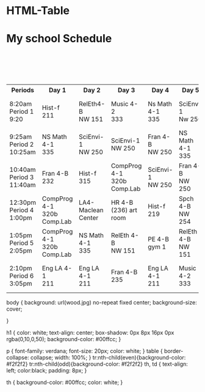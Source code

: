 # HTML-Table
<!DOCTYPE html>
<html>
<head>

<link rel="stylesheet" type="text/css" href="main1.css">

<title>My class Schedule Term 1</title>
</head>
<body>


<h1> My school Schedule </h1>
<centre>
<br>
<br>
<br>
<br>
<!--This is where I start my table-->
<table>
  <tr>
    <th>Periods</th>
    <th>Day 1</th>
    <th>Day 2</th>
	<th>Day 3</th>
	<th>Day 4</th>
	<th>Day 5</th>
	<th>Day 6</th>
	<th>Day 7</th>
	<th>Day 8</th>
	<th>Day A1</th>
	<th>Day A3</th>
	<th>Day A6</th>
  </tr>

  <tr>
    <td>8:20am<br>Period 1<br>9:20</td>
    <td>Hist-f<br>211</td>
	<td>RelEth4-B<br>NW 151</td>
	<td>Music 4-2<br>333</td>
	<td>Ns Math 4-1<br>335</td>
	<td>SciEnv-1<br>Nw 250</td>
	<td>Ns Math 4-1<br>335</td>
	<td>SciEnv-1<br>Nw 250</td>
	<td>RelEth4-B<br>NW 151</td>
	<td>           </td>
	<td>Hist-f<br>219</td>
	<td> CompProg 4-1<br> 320b Comp.Lab</td>

  </tr>
   <tr>
    <td>9:25am<br>Period 2<br>10:25am</td>
    <td>NS Math 4-1<br>335</td>
	<td>SciEnvi-1<br>NW 250</td>
	<td>SciEnvi-1<br>NW 250</td>
	<td>Fran 4-B <br>NW 250</td>
	<td>NS Math 4-1<br>335</td>
	<td>SciEnvi-1<br>NW 250</td>
	<td> CompProg 4-1<br> 320b Comp.Lab</td>
	<td>NS Math 4-1<br>335</td>
	<td>Eng LA 4-1<br>211</td>
	<td>Eng LA 4-1<br>211</td>
	<td>Eng LA 4-1<br>211</td>

  </tr>
  <tr>
    <td>10:40am<br>Period 3<br>11:40am</td>
    <td>Fran 4-B<br>232</td>
	<td>Hist-f<br>315</td>
	<td> CompProg 4-1<br> 320b Comp.Lab</td>
	<td>SciEnvi-1<br>NW 250</td>
	<td>Fran 4-B <br>NW 250</td>
	<td>Eng LA 4-1<br>211</td>
	<td>Eng LA 4-1<br>211</td>
	<td>PE 4-B<br>gym 1</td>
	<td>Hist-f<br>219</td>
	<td>            </td>
	<td>Hist-f<br>219</td>
  </tr>
  <tr>
    <td>12:30pm<br>Period 4<br>1:00pm</td>
	<td> CompProg 4-1<br> 320b Comp.Lab</td>
	<td>LA4-<br>Maclean Center</td>
	<td>HR 4-B<br>(236) art room</td>
	<td>Hist-f<br>219</td>
	<td>Spch 4-B<br>NW 254</td>
	<td>Music 4-2<br>333</td>
	<td>Spch 4-B<br>NW 254</td>
	<td>Hist-f<br>211</td>
	<td>             </td>
	<td>             </td>
	<td>             </td>
  </tr>
  <tr>
    <td>1:05pm<br>Period 5<br>2:05pm</td>
    <td> CompProg 4-1<br> 320b Comp.Lab</td>
	<td>NS Math 4-1<br>335</td>
	<td>RelEth 4-B<br>NW 151</td>
	<td>PE 4-B<br>gym 1</td>
	<td>RelEth 4-B<br>NW 151</td>
	<td>Music 4-2<br>333</td>
	<td>NS Math 4-1<br>335</td>
	<td>Fran 4-B<br>235</td>
	<td>Music 4-2<br>333</td>
	<td>Music 4-2<br>333</td>
	<td>Music 4-2<br>333</td>
  </tr>
    <tr>
    <td>2:10pm<br>Period 6<br>3:05pm</td>
    <td>Eng LA 4-1<br>211</td>
	<td>Eng LA 4-1<br>211</td>
	<td>Fran 4-B<br>235</td>
	<td>Eng LA 4-1<br>211</td>
	<td>Music 4-2<br>333</td>
	<td>Hist-f<br>NW 153</td>
	<td>Fran 4-B<br>232</td>
	<td>SciEnvi-1<br>NW 250</td>
	<td> CompProg 4-1<br> 320b Comp.Lab</td>
	<td> CompProg 4-1<br> 320b Comp.Lab</td>
	<td>             </td>
  </tr>
</table>

</body>
</html>
<!--This is where the CSS starts-->
body {
    background: url(wood.jpg) no-repeat fixed center;
	background-size: cover;
	
}

h1 { 
    color: white;
    text-align: center;
	 box-shadow: 0px 8px 16px 0px rgba(0,10,0,50);
	 background-color: #00ffcc;
}

p {
    font-family: verdana;
    font-size: 20px;
	color: white;
}
table {
    border-collapse: collapse;
    width: 100%;
}
tr:nth-child(even){background-color: #f2f2f2}
tr:nth-child(odd){background-color: #f2f2f2}
th, td {
    text-align: left;
	color:black;
    padding: 8px;
}



th {
    background-color: #00ffcc;
    color: white;
}

